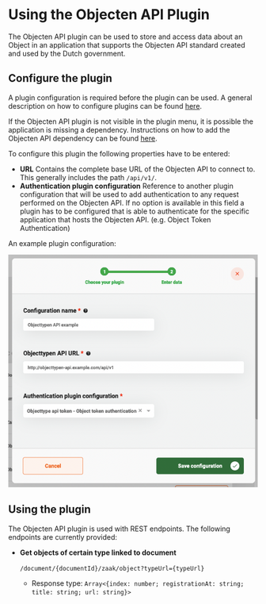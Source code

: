 # Using the Objecten API Plugin

The Objecten API plugin can be used to store and access data about an Object in an application that supports the
Objecten API standard created and used by the Dutch government.

## Configure the plugin

A plugin configuration is required before the plugin can be used. A general description on how to configure
plugins can be found [here](../configure-plugin.md).

If the Objecten API plugin is not visible in the plugin menu, it is possible the application is missing a dependency.
Instructions on how to add the Objecten API dependency can be found
[here](/valtimo-implementation/modules/objecten-api.md).

To configure this plugin the following properties have to be entered:
- **URL** Contains the complete base URL of the Objecten API to connect to. This generally includes 
the path `/api/v1/`.
- **Authentication plugin configuration** Reference to another plugin configuration that will be used to add 
authentication to any request performed on the Objecten API. If no option is available in this field a plugin has to 
be configured that is able to authenticate for the specific application that hosts the Objecten API. 
(e.g. Object Token Authentication)

An example plugin configuration:

![example plugin configuration](img/configure-plugin.png)

## Using the plugin

The Objecten API plugin is used with REST endpoints. The following endpoints are currently provided:
- **Get objects of certain type linked to document**

  `/document/{documentId}/zaak/object?typeUrl={typeUrl}`
    - Response type: `Array<{index: number; registrationAt: string; title: string; url: string}>`
